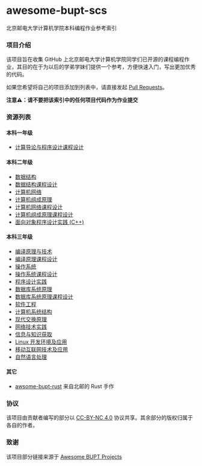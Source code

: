 # awesome-bupt-scs

北京邮电大学计算机学院本科编程作业参考索引

### 项目介绍

该项目旨在收集 GitHub 上北京邮电大学计算机学院同学们已开源的课程编程作业，其目的在于为以后的学弟学妹们提供一个参考，方便快速入门，写出更加优秀的代码。

如果您希望将自己的项目添加到列表中，请直接发起 [Pull Requests](https://github.com/name1e5s/Awesome-BUPT-SCS/pulls)。

**注意⚠️：请不要把该索引中的任何项目代码作为作业提交**

### 资源列表

#### 本科一年级

- [计算导论与程序设计课程设计](Introduction-to-Computing-and-Foundation-of-Programming.md)

#### 本科二年级

- [数据结构](Data-Structures.md)
- [数据结构课程设计](Project-Laboratory-Algorithms-and-Data-Structures.md)
- [计算机网络](Computer-Networks.md)
- [计算机组成原理](Computer-Organization.md)
- [计算机网络课程设计](Advanced-Labs-in-Computer-Networks.md)
- [计算机组成原理课程设计](Advanced-Labs-in-Computer-Architecture.md)
- [面向对象程序设计实践 (C++)](C++.md)

#### 本科三年级

- [编译原理与技术](Compilers.md)
- [编译原理课程设计](Advanced-Labs-in-Compilers.md)
- [操作系统](Operating-Systems.md)
- [操作系统课程设计](Advanced-Labs-in-Operating-Systems.md)
- [程序设计实践](Program-Practice.md)
- [数据库系统原理](Database.md)
- [数据库系统原理课程设计](Advanced-Labs-in-Database.md)
- [软件工程](Software-Engineering.md)
- [计算机系统结构](Computer-Architecture.md)
- [现代交换原理](Switcher.md)
- [网络技术实践](Network-Practice.md)
- [信息与知识获取](Info-Know.md)
- [Linux 开发环境及应用](Linux.md)
- [移动互联网技术及应用](Mobile-Internet-Technology-and-Application.md)
- [自然语言处理](NLP.md)

#### 其它

- [awsome-bupt-rust](https://github.com/brupst/awsome-bupt-rust) 来自北邮的 Rust 手作

### 协议

该项目由贡献者编写的部分以 [CC-BY-NC 4.0](http://creativecommons.org/licenses/by-nc/4.0/) 协议共享。其余部分的版权归属于各自的作者。

### 致谢

该项目部分链接来源于 [Awesome BUPT Projects
](https://github.com/Awesome-BUPT/Awesome-BUPT-Projects)
